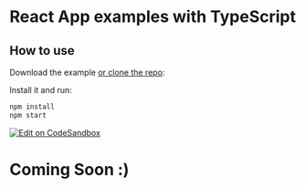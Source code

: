 # React App examples with TypeScript

## How to use

Download the example [or clone the repo](https://github.com/buraksecer/reactjs-101):


Install it and run:

```sh
npm install
npm start
```


[![Edit on CodeSandbox](https://codesandbox.io/static/img/play-codesandbox.svg)](https://codesandbox.io/p/github/buraksecer/reactjs-101/draft/divine-pond)

# Coming Soon :)
